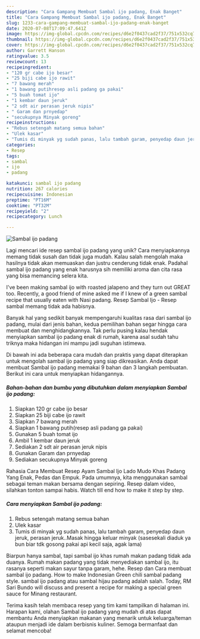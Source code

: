 ```yaml
---
description: "Cara Gampang Membuat Sambal ijo padang, Enak Banget"
title: "Cara Gampang Membuat Sambal ijo padang, Enak Banget"
slug: 1233-cara-gampang-membuat-sambal-ijo-padang-enak-banget
date: 2020-07-08T17:09:47.641Z
image: https://img-global.cpcdn.com/recipes/d6e2f0437cad2f37/751x532cq70/sambal-ijo-padang-foto-resep-utama.jpg
thumbnail: https://img-global.cpcdn.com/recipes/d6e2f0437cad2f37/751x532cq70/sambal-ijo-padang-foto-resep-utama.jpg
cover: https://img-global.cpcdn.com/recipes/d6e2f0437cad2f37/751x532cq70/sambal-ijo-padang-foto-resep-utama.jpg
author: Garrett Hanson
ratingvalue: 3.5
reviewcount: 13
recipeingredient:
- "120 gr cabe ijo besar"
- "25 biji cabe ijo rawit"
- "7 bawang merah"
- "1 bawang putihresep asli padang ga pakai"
- "5 buah tomat ijo"
- "1 kembar daun jeruk"
- "2 sdt air perasan jeruk nipis"
- " Garam dan prnyedap"
- "secukupnya Minyak goreng"
recipeinstructions:
- "Rebus setengah matang semua bahan"
- "Ulek kasar"
- "Tumis di minyak yg sudah panas, lalu tambah garam, penyedap daun jeruk, perasan jeruk..Masak hingga keluar minyak (sasesekali diaduk ya bun biar tdk gosong pakai api kecil saja, agak lama)"
categories:
- Resep
tags:
- sambal
- ijo
- padang

katakunci: sambal ijo padang 
nutrition: 267 calories
recipecuisine: Indonesian
preptime: "PT16M"
cooktime: "PT32M"
recipeyield: "2"
recipecategory: Lunch

---
```



![Sambal ijo padang](https://img-global.cpcdn.com/recipes/d6e2f0437cad2f37/751x532cq70/sambal-ijo-padang-foto-resep-utama.jpg)

Lagi mencari ide resep sambal ijo padang yang unik? Cara menyiapkannya memang tidak susah dan tidak juga mudah. Kalau salah mengolah maka hasilnya tidak akan memuaskan dan justru cenderung tidak enak. Padahal sambal ijo padang yang enak harusnya sih memiliki aroma dan cita rasa yang bisa memancing selera kita.

I&#39;ve been making sambal ijo with roasted jalapeno and they turn out GREAT too. Recently, a good friend of mine asked me if I knew of a green sambal recipe that usually eaten with Nasi padang. Resep Sambal Ijo - Resep sambal memang tidak ada habisnya.

Banyak hal yang sedikit banyak mempengaruhi kualitas rasa dari sambal ijo padang, mulai dari jenis bahan, kedua pemilihan bahan segar hingga cara membuat dan menghidangkannya. Tak perlu pusing kalau hendak menyiapkan sambal ijo padang enak di rumah, karena asal sudah tahu triknya maka hidangan ini mampu jadi suguhan istimewa.


Di bawah ini ada beberapa cara mudah dan praktis yang dapat diterapkan untuk mengolah sambal ijo padang yang siap dikreasikan. Anda dapat membuat Sambal ijo padang memakai 9 bahan dan 3 langkah pembuatan. Berikut ini cara untuk menyiapkan hidangannya.

<!--inarticleads1-->

##### Bahan-bahan dan bumbu yang dibutuhkan dalam menyiapkan Sambal ijo padang:

1. Siapkan 120 gr cabe ijo besar
1. Siapkan 25 biji cabe ijo rawit
1. Siapkan 7 bawang merah
1. Siapkan 1 bawang putih(resep asli padang ga pakai)
1. Gunakan 5 buah tomat ijo
1. Ambil 1 kembar daun jeruk
1. Sediakan 2 sdt air perasan jeruk nipis
1. Gunakan  Garam dan prnyedap
1. Sediakan secukupnya Minyak goreng


Rahasia Cara Membuat Resep Ayam Sambal Ijo Lado Mudo Khas Padang Yang Enak, Pedas dan Empuk. Pada umumnya, kita menggunakan sambal sebagai teman makan bersama dengan sepiring. Resep dalam video, silahkan tonton sampai habis. Watch till end how to make it step by step. 

<!--inarticleads2-->

##### Cara menyiapkan Sambal ijo padang:

1. Rebus setengah matang semua bahan
1. Ulek kasar
1. Tumis di minyak yg sudah panas, lalu tambah garam, penyedap daun jeruk, perasan jeruk..Masak hingga keluar minyak (sasesekali diaduk ya bun biar tdk gosong pakai api kecil saja, agak lama)


Biarpun hanya sambal, tapi sambal ijo khas rumah makan padang tidak ada duanya. Rumah makan padang yang tidak menyediakan sambal ijo, itu rasanya seperti makan sayur tanpa garam, hehe. Resep dan Cara membuat sambal ijo padang. How to make Indonesian Green chili sambal padang style. sambal ijo padang atau sambal hijau padang adalah salah. Today, RM Sari Bundo will discuss and present a recipe for making a special green sauce for Minang restaurant. 

Terima kasih telah membaca resep yang tim kami tampilkan di halaman ini. Harapan kami, olahan Sambal ijo padang yang mudah di atas dapat membantu Anda menyiapkan makanan yang menarik untuk keluarga/teman ataupun menjadi ide dalam berbisnis kuliner. Semoga bermanfaat dan selamat mencoba!
